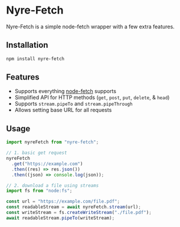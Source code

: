 # Nyre-Fetch

Nyre-Fetch is a simple node-fetch wrapper with a few extra features.

## Installation

```bash
npm install nyre-fetch
```

## Features

- Supports everything [node-fetch](https://github.com/node-fetch/node-fetch) supports
- Simplified API for HTTP methods (`get`, `post`, `put`, `delete`, & `head`)
- Supports `stream.pipeTo` and `stream.pipeThrough`
- Allows setting base URL for all requests

## Usage

```js
import nyreFetch from "nyre-fetch";

// 1. basic get request
nyreFetch
  .get("https://example.com")
  .then((res) => res.json())
  .then((json) => console.log(json));

// 2. download a file using streams
import fs from "node:fs";

const url = "https://example.com/file.pdf";
const readableStream = await nyreFetch.stream(url);
const writeStream = fs.createWriteStream("./file.pdf");
await readableStream.pipeTo(writeStream);
```
